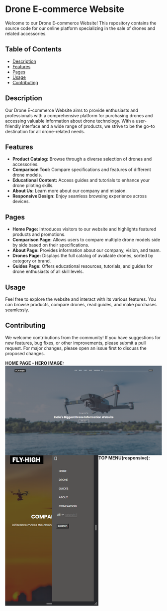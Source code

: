 
# Drone E-commerce Website

Welcome to our Drone E-commerce Website! This repository contains the source code for our online platform specializing in the sale of drones and related accessories.

## Table of Contents

- [Description](#description)
- [Features](#features)
- [Pages](#pages)
- [Usage](#usage)
- [Contributing](#contributing)


## Description

Our Drone E-commerce Website aims to provide enthusiasts and professionals with a comprehensive platform for purchasing drones and accessing valuable information about drone technology. With a user-friendly interface and a wide range of products, we strive to be the go-to destination for all drone-related needs.

## Features

- **Product Catalog:** Browse through a diverse selection of drones and accessories.
- **Comparison Tool:** Compare specifications and features of different drone models.
- **Educational Content:** Access guides and tutorials to enhance your drone piloting skills.
- **About Us:** Learn more about our company and mission.
- **Responsive Design:** Enjoy seamless browsing experience across devices.

## Pages

- **Home Page:** Introduces visitors to our website and highlights featured products and promotions.
- **Comparison Page:** Allows users to compare multiple drone models side by side based on their specifications.
- **About Page:** Provides information about our company, vision, and team.
- **Drones Page:** Displays the full catalog of available drones, sorted by category or brand.
- **Guides Page:** Offers educational resources, tutorials, and guides for drone enthusiasts of all skill levels.


## Usage

Feel free to explore the website and interact with its various features. You can browse products, compare drones, read guides, and make purchases seamlessly.

## Contributing

We welcome contributions from the community! If you have suggestions for new features, bug fixes, or other improvements, please submit a pull request. For major changes, please open an issue first to discuss the proposed changes.


<!-- sample degins of the the website -->

<b>HOME PAGE - HERO IMAGE:</b>
<img align="left" alt="coding" width="1000" padding-top="50px" src="https://github.com/Diganta02/e-commerce-drone/blob/main/home.png ">

<br>
<b margin-top="100px">TOP MENU(responsive):</b>
<img align="left" alt="coding" width="300" padding-top="150px" src="https://github.com/Diganta02/e-commerce-drone/blob/main/responsive.png ">
